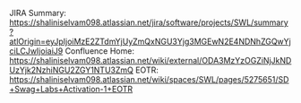 JIRA Summary: https://shaliniselvam098.atlassian.net/jira/software/projects/SWL/summary?atlOrigin=eyJpIjoiMzE2ZTdmYjUyZmQxNGU3Yjg3MGEwN2E4NDNhZGQwYjciLCJwIjoiaiJ9
Confluence Home: https://shaliniselvam098.atlassian.net/wiki/external/ODA3MzYzOGZiNjJkNDUzYjk2NzhiNGU2ZGY1NTU3ZmQ
EOTR: https://shaliniselvam098.atlassian.net/wiki/spaces/SWL/pages/5275651/SD+Swag+Labs+Activation-1+EOTR
